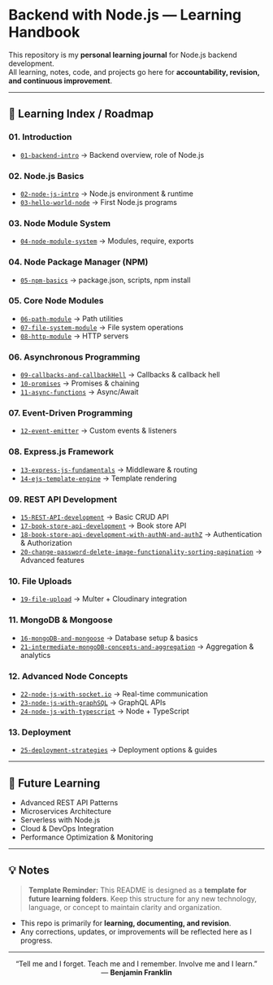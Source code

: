 # Backend with Node.js — Learning Handbook

This repository is my **personal learning journal** for Node.js backend development.  
All learning, notes, code, and projects go here for **accountability, revision, and continuous improvement**.

---

## 📂 Learning Index / Roadmap

### 01. Introduction
- [`01-backend-intro`](./01-backend-intro) → Backend overview, role of Node.js

### 02. Node.js Basics
- [`02-node-js-intro`](./02-node-js-intro) → Node.js environment & runtime
- [`03-hello-world-node`](./03-hello-world-node) → First Node.js programs

### 03. Node Module System
- [`04-node-module-system`](./04-node-module-system) → Modules, require, exports

### 04. Node Package Manager (NPM)
- [`05-npm-basics`](./05-npm-basics) → package.json, scripts, npm install

### 05. Core Node Modules
- [`06-path-module`](./06-path-module) → Path utilities
- [`07-file-system-module`](./07-file-system-module) → File system operations
- [`08-http-module`](./08-http-module) → HTTP servers

### 06. Asynchronous Programming
- [`09-callbacks-and-callbackHell`](./09-callbacks-and-callbackHell) → Callbacks & callback hell
- [`10-promises`](./10-promises) → Promises & chaining
- [`11-async-functions`](./11-async-functions) → Async/Await

### 07. Event-Driven Programming
- [`12-event-emitter`](./12-event-emitter) → Custom events & listeners

### 08. Express.js Framework
- [`13-express-js-fundamentals`](./13-express-js-fundamentals) → Middleware & routing
- [`14-ejs-template-engine`](./14-ejs-template-engine) → Template rendering

### 09. REST API Development
- [`15-REST-API-development`](./15-REST-API-development) → Basic CRUD API
- [`17-book-store-api-development`](./17-book-store-api-development) → Book store API
- [`18-book-store-api-development-with-authN-and-authZ`](./18-book-store-api-development-with-authN-and-authZ) → Authentication & Authorization
- [`20-change-password-delete-image-functionality-sorting-pagination`](./20-change-password-delete-image-functionality-sorting-pagination) → Advanced features

### 10. File Uploads
- [`19-file-upload`](./19-file-upload) → Multer + Cloudinary integration

### 11. MongoDB & Mongoose
- [`16-mongoDB-and-mongoose`](./16-mongoDB-and-mongoose) → Database setup & basics
- [`21-intermediate-mongoDB-concepts-and-aggregation`](./21-intermediate-mongoDB-concepts-and-aggregation) → Aggregation & analytics

### 12. Advanced Node Concepts
- [`22-node-js-with-socket.io`](./22-node-js-with-socket.io) → Real-time communication
- [`23-node-js-with-graphSQL`](./23-node-js-with-graphSQL) → GraphQL APIs
- [`24-node-js-with-typescript`](./24-node-js-with-typescript) → Node + TypeScript

### 13. Deployment
- [`25-deployment-strategies`](./25-deployment-strategies) → Deployment options & guides

---

## 🚀 Future Learning
- Advanced REST API Patterns  
- Microservices Architecture  
- Serverless with Node.js  
- Cloud & DevOps Integration  
- Performance Optimization & Monitoring  

---
## 💡 Notes
> **Template Reminder:** This README is designed as a **template for future learning folders**. Keep this structure for any new technology, language, or concept to maintain clarity and organization.  

- This repo is primarily for **learning, documenting, and revision**.  
- Any corrections, updates, or improvements will be reflected here as I progress.  
---

<p align="center">
  “Tell me and I forget. Teach me and I remember. Involve me and I learn.” <br>
  — <strong>Benjamin Franklin</strong>
</p>

